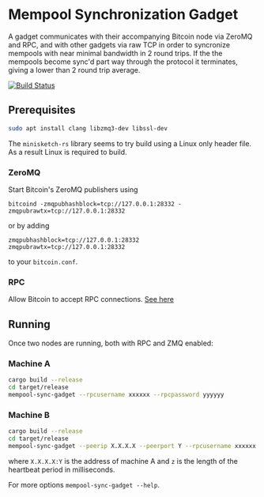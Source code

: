 # Mempool Synchronization Gadget

A gadget communicates with their accompanying Bitcoin node via ZeroMQ and RPC, and with other gadgets via raw TCP in order to syncronize mempools with near minimal bandwidth in 2 round trips. If the the mempools become sync'd part way through the protocol it terminates, giving a lower than 2 round trip average.

[![Build Status](https://travis-ci.com/hlb8122/mempool-sync-gadget.svg?branch=master)](https://travis-ci.com/hlb8122/mempool-sync-gadget)

## Prerequisites

```bash
sudo apt install clang libzmq3-dev libssl-dev
```

The `minisketch-rs` library seems to try build using a Linux only header file. As a result Linux is required to build.

### ZeroMQ

Start Bitcoin's ZeroMQ publishers using 

```bitcoind -zmqpubhashblock=tcp://127.0.0.1:28332 -zmqpubrawtx=tcp://127.0.0.1:28332```
  
or by adding

```properties
zmqpubhashblock=tcp://127.0.0.1:28332
zmqpubrawtx=tcp://127.0.0.1:28332
```

to your `bitcoin.conf`.

### RPC

Allow Bitcoin to accept RPC connections. [See here](https://bitcoin.org/en/developer-reference#remote-procedure-calls-rpcs)

## Running

Once two nodes are running, both with RPC and ZMQ enabled:

### Machine A

```bash
cargo build --release
cd target/release
mempool-sync-gadget --rpcusername xxxxxx --rpcpassword yyyyyy
```

### Machine B

```bash
cargo build --release
cd target/release
mempool-sync-gadget --peerip X.X.X.X --peerport Y --rpcusername xxxxxx --rpcpassword yyyyyy
```

where `X.X.X.X:Y` is the address of machine A and `z` is the length of the heartbeat period in milliseconds.

For more options `mempool-sync-gadget --help`.
